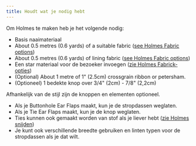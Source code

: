 ```yaml
---
title: Houdt wat je nodig hebt
---
```


Om Holmes te maken heb je het volgende nodig:

- Basis naaimateriaal
- About 0.5 metres (0.6 yards) of a suitable fabric ([see Holmes Fabric options](/docs/patterns/holmes/fabric/))
- About 0.5 metres (0.6 yards) of lining fabric ([see Holmes Fabric options](/docs/patterns/holmes/fabric/))
- Een star materiaal voor de bezoeker invoegen ([zie Holmes Fabrick-opties](/docs/patterns/holmes/fabric/))
- (Optional) About 1 metre of 1" (2.5cm) crossgrain ribbon or petersham.
- (Optioneel) 1 bedekte knop over 3/4" (2cm) - 7/8" (2,2cm)

<Note>

Afhankelijk van de stijl zijn de knoppen en elementen optioneel.  
- Als je Buttonhole Ear Flaps maakt, kun je de stropdassen weglaten.  
- Als je Tie Ear Flaps maakt, kun je de knop weglaten.  
- Ties kunnen ook gemaakt worden van stof als je liever hebt ([zie Holmes snijden](/docs/patronen/holmes/cutting/))  
- Je kunt ook verschillende breedte gebruiken en linten typen voor de stropdassen als je dat wilt.

</Note>
